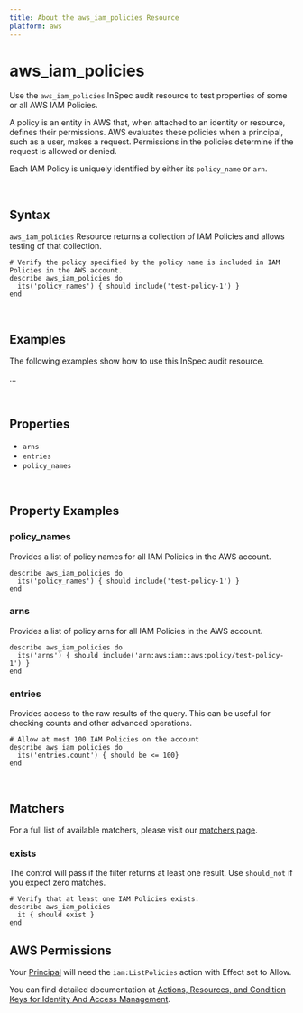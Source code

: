 ```yaml
---
title: About the aws_iam_policies Resource
platform: aws
---
```


# aws\_iam\_policies

Use the `aws_iam_policies` InSpec audit resource to test properties of some or all AWS IAM Policies.

A policy is an entity in AWS that, when attached to an identity or resource, defines their permissions. AWS evaluates these policies when a principal, such as a user, makes a request. Permissions in the policies determine if the request is allowed or denied.

Each IAM Policy is uniquely identified by either its `policy_name` or `arn`.

<br>

## Syntax

`aws_iam_policies` Resource returns a collection of IAM Policies and allows testing of that collection.

    # Verify the policy specified by the policy name is included in IAM Policies in the AWS account.
    describe aws_iam_policies do
      its('policy_names') { should include('test-policy-1') }
    end

<br>

## Examples

The following examples show how to use this InSpec audit resource.

...

<br>

## Properties

* `arns`
* `entries`
* `policy_names`

<br>

## Property Examples

### policy\_names

Provides a list of policy names for all IAM Policies in the AWS account.

    describe aws_iam_policies do
      its('policy_names') { should include('test-policy-1') }
    end

### arns

Provides a list of policy arns for all IAM Policies in the AWS account.

    describe aws_iam_policies do
      its('arns') { should include('arn:aws:iam::aws:policy/test-policy-1') }
    end

### entries

Provides access to the raw results of the query. This can be useful for checking counts and other advanced operations.

    # Allow at most 100 IAM Policies on the account
    describe aws_iam_policies do
      its('entries.count') { should be <= 100}
    end

<br>

## Matchers

For a full list of available matchers, please visit our [matchers page](https://www.inspec.io/docs/reference/matchers/).

### exists

The control will pass if the filter returns at least one result. Use `should_not` if you expect zero matches.

    # Verify that at least one IAM Policies exists.
    describe aws_iam_policies
      it { should exist }
    end

## AWS Permissions

Your [Principal](https://docs.aws.amazon.com/IAM/latest/UserGuide/intro-structure.html#intro-structure-principal) will need the `iam:ListPolicies` action with Effect set to Allow.

You can find detailed documentation at [Actions, Resources, and Condition Keys for Identity And Access Management](https://docs.aws.amazon.com/IAM/latest/UserGuide/list_identityandaccessmanagement.html).
